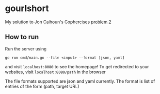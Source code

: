 # gourlshort
My solution to Jon Calhoun's Gophercises [problem 2](https://courses.calhoun.io/lessons/les_goph_04)

## How to run
Run the server using 
```
go run cmd/main.go --file <input> --format [json, yaml]
```

and visit ```localhost:8080``` to see the homepage!
To get redirected to your websites, visit ```localhost:8080/path``` in the browser

The file formats supported are json and yaml currently. The format is list of entries of the form (path, target URL)